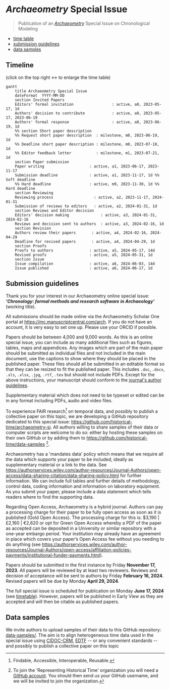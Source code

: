 # *Archaeometry* Special Issue
> Publication of an [*Archaeometry*](https://onlinelibrary.wiley.com/page/journal/14754754/homepage/productinformation.html) Special Issue on Chronological Modeling

- [time table](https://github.com/historical-time/archaeometry-si#timeline)
- [submission guidelines](https://github.com/historical-time/archaeometry-si/tree/main#submission-guidelines)
- [data samples](https://github.com/historical-time/archaeometry-si#data-samples)

## Timeline

(click on the top right ↔️ to enlarge the time table)

```mermaid
gantt
    title Archaeometry Special Issue
    dateFormat  YYYY-MM-DD
    section Invited Papers
    Editors' formal invitation                 : active, a0, 2023-05-17, 1d
    Authors' decision to contribute            : active, a0, 2023-05-17, 2023-06-19
    Authors' formal response                   : active, a0, 2023-06-19, 1d
    %% section Short paper description
    %% Request short paper description  : milestone, m0, 2023-06-19, 1d
    %% Deadline short paper description : milestone, m0, 2023-07-18, 1d
    %% Editor feedback letter           : milestone, m1, 2023-07-21, 1d
    section Paper submission
    Paper writing                    : active, a1, 2023-06-17, 2023-11-17
    Submission deadline              : active, a1, 2023-11-17, 1d %% Soft deadline
    %% Hard deadline                 : active, m9, 2023-11-30, 1d %% Hard deadline
    section Reviewing
    Reviewing process                  : active, a2, 2023-11-17, 2024-01-31
    Submission of reviews to editors   : active, a2, 2024-01-31, 1d
    section Reviews and Editor decision
    Editors' decision making              : active, a3, 2024-01-31, 2024-02-16
    Reviews and decision sent to authors  : active, a3, 2024-02-16, 1d
    section Revision
    Authors review their papers       : active, a4, 2024-02-16, 2024-04-29
    Deadline for revised papers       : active, a4, 2024-04-29, 1d
    section Proofs
    Proofs to authors                : active, a5, 2024-05-17, 14d
    Revised proofs                   : active, a5, 2024-05-31, 1d
    section Issue
    Issue compilation                : active, a6, 2024-06-03, 14d
    Issue published                  : active, a6, 2024-06-17, 1d
```

## Submission guidelines

Thank you for your interest in our Archaeometry online special issue: ***'Chronology: formal methods and research software in Archaeology'*** (working title).

All submissions should be made online via the Archaeometry Scholar One portal at https://mc.manuscriptcentral.com/arch. If you do not have an account, it is very easy to set one up. Please use your ORCID if possible.

Papers should be between 4,000 and 9,000 words. As this is an online special issue, you can include as many additional files such as figures, tables, maps and appendices. Any images which are part of the main paper should be submitted as individual files and not included in the main document, use the captions to show where they should be placed in the published paper. These files should all be submitted in an editable format so that they can be resized to fit the published paper. This includes `.doc`, `.docx`, `.xls`, `.xlsx`, `.jpg`, `.rtf`, `.tex` but should not include PDFs. Except for the above instructions, your manuscript should conform to the [journal's author guidelines](https://onlinelibrary.wiley.com/page/journal/14754754/homepage/forauthors.html).

Supplementary material which does not need to be typeset or edited can be in any format including PDFs, audio and video files.

To experience FAIR research[^2] on temporal data, and possibly to publish a collective paper on this topic, we are developing a GitHub repository dedicated to this special issue: https://github.com/historical-time/archaeometry-si. All authors willing to share samples of their data or computer scripts are welcome to do so: either by hosting these samples on their own GitHub or by adding them to https://github.com/historical-time/data-samples [^1].

Archaeometry has a 'mandates data' policy which means that we require all the data which supports your paper to be included, ideally as supplementary material or a link to the data. See https://authorservices.wiley.com/author-resources/Journal-Authors/open-access/data-sharing-citation/data-sharing-policy.html for further information. We can include full tables and further details of methodology, control data, coding information and information on laboratory equipment. As you submit your paper, please include a data statement which tells readers where to find the supporting data.

Regarding Open Access, Archaeometry is a hybrid journal. Authors can pay a processing charge for their paper to be fully open access as soon as it is published (Gold Open Access). The processing charge for this is: $3,190 | £2,160 | €2,620 or opt for Green Open Access whereby a PDF of the paper as accepted can be deposited in a University or similar repository with a one-year embargo period.
Your institution may already have an agreement in place which covers your paper’s Open Access fee without you needing to do anything (see https://authorservices.wiley.com/author-resources/Journal-Authors/open-access/affiliation-policies-payments/institutional-funder-payments.html).

Papers should be submitted in the first instance by Friday **November 17, 2023**. All papers will be reviewed by at least two reviewers. Reviews and decision of acceptance will be sent to authors by Friday **February 16, 2024**. Revised papers will be due by Monday **April 29, 2024**.

The full special issue is scheduled for publication on Monday **June 17, 2024** (see [timetable](#timeline)). However, papers will be published in Early View as they are accepted and will then be citable as published papers.

## Data samples

We invite authors to upload samples of their data to this GitHub repository: [data-samples/](https://github.com/historical-time/data-samples#examples-of-historical-time-representation). The aim is to align heterogeneous time data used in the special issue using [CIDOC-CRM](https://github.com/historical-time/projects-tools-standards/tree/main/standards/cidoc-crm), [EDTF](https://github.com/historical-time/projects-tools-standards/tree/main/standards/edtf) -- or any convenient standards -- and possibly to publish a collective paper on this topic

[^1]: To join the 'Representing Historical Time' organization you will need a [GitHub account](https://github.com/). You should then send us your GitHub username, and we will be invited to join the organization.
[^2]: Findable, Accessible, Interoperable, Reusable.
